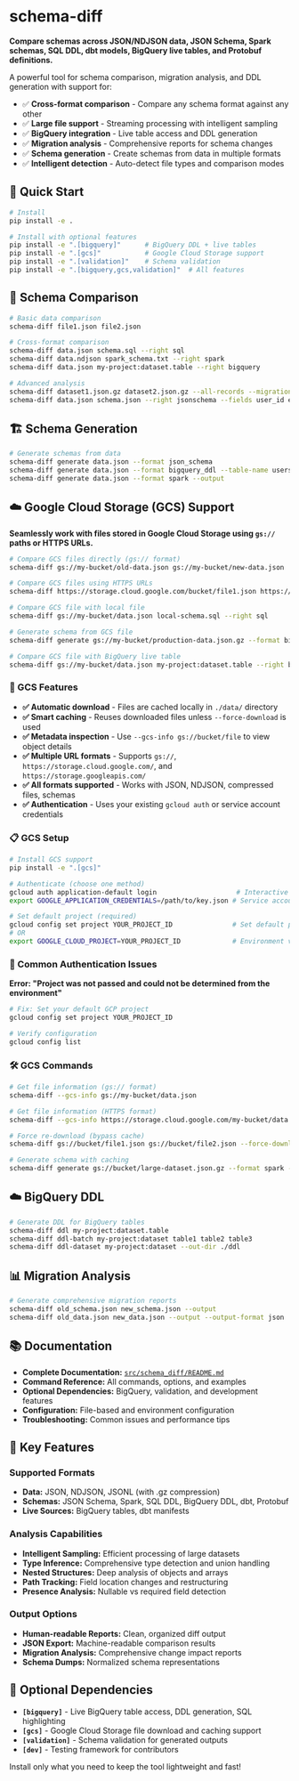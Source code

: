 # schema-diff

**Compare schemas across JSON/NDJSON data, JSON Schema, Spark schemas, SQL DDL, dbt models, BigQuery live tables, and Protobuf definitions.**

A powerful tool for schema comparison, migration analysis, and DDL generation with support for:

- ✅ **Cross-format comparison** - Compare any schema format against any other
- ✅ **Large file support** - Streaming processing with intelligent sampling
- ✅ **BigQuery integration** - Live table access and DDL generation
- ✅ **Migration analysis** - Comprehensive reports for schema changes
- ✅ **Schema generation** - Create schemas from data in multiple formats
- ✅ **Intelligent detection** - Auto-detect file types and comparison modes

## 🚀 Quick Start

```bash
# Install
pip install -e .

# Install with optional features
pip install -e ".[bigquery]"      # BigQuery DDL + live tables
pip install -e ".[gcs]"           # Google Cloud Storage support
pip install -e ".[validation]"    # Schema validation
pip install -e ".[bigquery,gcs,validation]"  # All features
```

## 🔄 Schema Comparison

```bash
# Basic data comparison
schema-diff file1.json file2.json

# Cross-format comparison
schema-diff data.json schema.sql --right sql
schema-diff data.ndjson spark_schema.txt --right spark
schema-diff data.json my-project:dataset.table --right bigquery

# Advanced analysis
schema-diff dataset1.json.gz dataset2.json.gz --all-records --migration-analysis report.md
schema-diff data.json schema.json --right jsonschema --fields user_id email profile.name
```

## 🏗️ Schema Generation

```bash
# Generate schemas from data
schema-diff generate data.json --format json_schema
schema-diff generate data.json --format bigquery_ddl --table-name users
schema-diff generate data.json --format spark --output
```

## ☁️ Google Cloud Storage (GCS) Support

**Seamlessly work with files stored in Google Cloud Storage using `gs://` paths or HTTPS URLs.**

```bash
# Compare GCS files directly (gs:// format)
schema-diff gs://my-bucket/old-data.json gs://my-bucket/new-data.json

# Compare GCS files using HTTPS URLs
schema-diff https://storage.cloud.google.com/bucket/file1.json https://storage.googleapis.com/bucket/file2.json

# Compare GCS file with local file
schema-diff gs://my-bucket/data.json local-schema.sql --right sql

# Generate schema from GCS file
schema-diff generate gs://my-bucket/production-data.json.gz --format bigquery_ddl --output

# Compare GCS file with BigQuery live table
schema-diff gs://my-bucket/data.json my-project:dataset.table --right bigquery
```

### 🔧 GCS Features

- **✅ Automatic download** - Files are cached locally in `./data/` directory
- **✅ Smart caching** - Reuses downloaded files unless `--force-download` is used
- **✅ Metadata inspection** - Use `--gcs-info gs://bucket/file` to view object details
- **✅ Multiple URL formats** - Supports `gs://`, `https://storage.cloud.google.com/`, and `https://storage.googleapis.com/`
- **✅ All formats supported** - Works with JSON, NDJSON, compressed files, schemas
- **✅ Authentication** - Uses your existing `gcloud auth` or service account credentials

### 📋 GCS Setup

```bash
# Install GCS support
pip install -e ".[gcs]"

# Authenticate (choose one method)
gcloud auth application-default login                    # Interactive login
export GOOGLE_APPLICATION_CREDENTIALS=/path/to/key.json # Service account

# Set default project (required)
gcloud config set project YOUR_PROJECT_ID               # Set default project
# OR
export GOOGLE_CLOUD_PROJECT=YOUR_PROJECT_ID             # Environment variable
```

### 🔧 Common Authentication Issues

**Error: "Project was not passed and could not be determined from the environment"**

```bash
# Fix: Set your default GCP project
gcloud config set project YOUR_PROJECT_ID

# Verify configuration
gcloud config list
```

### 🛠️ GCS Commands

```bash
# Get file information (gs:// format)
schema-diff --gcs-info gs://my-bucket/data.json

# Get file information (HTTPS format)
schema-diff --gcs-info https://storage.cloud.google.com/my-bucket/data.json

# Force re-download (bypass cache)
schema-diff gs://bucket/file1.json gs://bucket/file2.json --force-download

# Generate schema with caching
schema-diff generate gs://bucket/large-dataset.json.gz --format spark --all-records
```

## ☁️ BigQuery DDL

```bash
# Generate DDL for BigQuery tables
schema-diff ddl my-project:dataset.table
schema-diff ddl-batch my-project:dataset table1 table2 table3
schema-diff ddl-dataset my-project:dataset --out-dir ./ddl
```

## 📊 Migration Analysis

```bash
# Generate comprehensive migration reports
schema-diff old_schema.json new_schema.json --output
schema-diff old_data.json new_data.json --output --output-format json
```

## 📚 Documentation

- **Complete Documentation:** [`src/schema_diff/README.md`](src/schema_diff/README.md)
- **Command Reference:** All commands, options, and examples
- **Optional Dependencies:** BigQuery, validation, and development features
- **Configuration:** File-based and environment configuration
- **Troubleshooting:** Common issues and performance tips

## 🎯 Key Features

### Supported Formats

- **Data:** JSON, NDJSON, JSONL (with .gz compression)
- **Schemas:** JSON Schema, Spark, SQL DDL, BigQuery DDL, dbt, Protobuf
- **Live Sources:** BigQuery tables, dbt manifests

### Analysis Capabilities

- **Intelligent Sampling:** Efficient processing of large datasets
- **Type Inference:** Comprehensive type detection and union handling
- **Nested Structures:** Deep analysis of objects and arrays
- **Path Tracking:** Field location changes and restructuring
- **Presence Analysis:** Nullable vs required field detection

### Output Options

- **Human-readable Reports:** Clean, organized diff output
- **JSON Export:** Machine-readable comparison results
- **Migration Analysis:** Comprehensive change impact reports
- **Schema Dumps:** Normalized schema representations

## 🔧 Optional Dependencies

- **`[bigquery]`** - Live BigQuery table access, DDL generation, SQL highlighting
- **`[gcs]`** - Google Cloud Storage file download and caching support
- **`[validation]`** - Schema validation for generated outputs
- **`[dev]`** - Testing framework for contributors

Install only what you need to keep the tool lightweight and fast!
